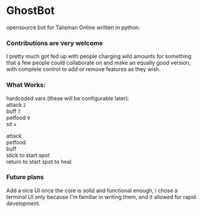 # GhostBot #
opensource bot for Talisman Online written in python.

### Contributions are very welcome ###

I pretty much got fed up with people charging wild amounts for something that a few people could collaborate on 
and make an equally good version, with complete control to add or remove features as they wish. 

### What Works: ###

hardcoded vars (these will be configurable later):  
attack `2`  
buff `7`  
petfood `9`  
sit `x`  

attack  
petfood  
buff  
stick to start spot  
return to start spot to heal  

 ### Future plans ###

Add a nice UI once the core is solid and functional enough, i chose a terminal UI only because 
I'm familiar in writing them, and it allowed for rapid development.